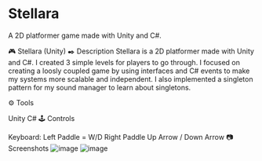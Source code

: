 # Stellara
A 2D platformer game made with Unity and C#.

🎮 Stellara (Unity) 
✒️ Description 
Stellara is a 2D platformer made with Unity and C#. I created 3 simple levels for players to go through. I focused on creating a loosly coupled game by using interfaces and C# events to make my systems more scalable and independent. I also implemented a singleton pattern for my sound manager to learn about singletons.

⚙️ Tools 

Unity
C#
🕹️ Controls 

Keyboard:
Left Paddle = W/D
Right Paddle Up Arrow / Down Arrow
📷 Screenshots
![image](https://github.com/Boredest/Stellara/assets/19357608/882493e7-2886-4da0-816b-2ac1b55efa87)
![image](https://github.com/Boredest/Stellara/assets/19357608/95b4997e-349d-4c13-9834-35a853e50d33)

